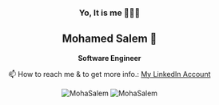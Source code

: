 <div align="center">
  
  ### Yo, It is me 👨🏽‍💻
 ## Mohamed Salem 🤝
 
 </div>

<div align="center"> 
  
  **Software Engineer**
  
</div>

<div align="center"> 

 📫 How to reach me & to get more info.:
[My LinkedIn Account](https://www.linkedin.com/in/moha-salem/)

</div> 

<p align="center">
<img align="center" src="https://github-readme-stats.vercel.app/api?username=MohaSalem&show_icons=true&locale=en&count_private=true&include_all_commits=true&theme=radical" alt="MohaSalem" />
<img align="center" src="https://github-readme-stats.vercel.app/api/top-langs?username=MohaSalem&show_icons=true&locale=en&langs_count=5&layout=default&theme=radical" alt="MohaSalem" />
</p>
